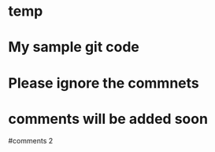 # temp
# My sample git code
# Please ignore the commnets 
# comments will be added soon 
#comments 2
